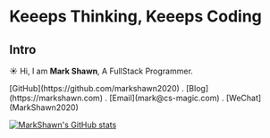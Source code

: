 
# Keeeps Thinking, Keeeps Coding

## Intro

:sunny: Hi, I am **Mark Shawn**, A FullStack Programmer.

<div style="margin-left: auto; margin-right: auto;">
[GitHub](https://github.com/markshawn2020) . [Blog](https://markshawn.com) . [Email](mark@cs-magic.com) . [WeChat](MarkShawn2020)  
</div>


<!-- 最好看的theme是 &theme=synthwave, 可惜下面的activity-graph不支持，为了统一，就使用 tokyonight 了 -->
<!-- <image src="https://github-readme-stats.vercel.app/api?username=markshawn2020&count_private=true&show_icons=true&theme=tokyonight" alt="MarkShawn's GitHub stats, source: https://github.com/anuraghazra/github-readme-stats" style="width: 100%; height: 220px;"> -->

[![MarkShawn's GitHub stats](https://github-readme-stats.vercel.app/api?username=markshawn2020&theme=synthwave)](https://github.com/anuraghazra/github-readme-stats)

<!-- <image src="http://github-readme-streak-stats.herokuapp.com?user=markshawn2020&theme=synthwave" alt="MarkShawn's GitHub Streak, source: https://git.io/streak-stats" style="width: 100%;"> -->
